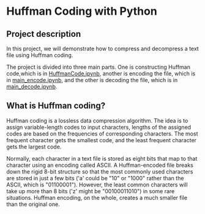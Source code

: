 # Huffman Coding with Python
## Project description
In this project, we will demonstrate how to compress and decompress a text file using Huffman coding.  

The project is divided into three main parts. One is constructing Huffman code,which is in [HuffmanCode.ipynb](https://github.com/ybruce61414/Data-Structures/blob/master/Tree/HuffmanCoding/HuffmanCode.ipynb), another is encoding the file, which is in [main_encode.ipynb](https://github.com/ybruce61414/Data-Structures/blob/master/Tree/HuffmanCoding/main_encode.ipynb), and the other is decoding the file, which is in [main_decode.ipynb](https://github.com/ybruce61414/Data-Structures/blob/master/Tree/HuffmanCoding/main_decode.ipynb).

## What is Huffman coding?
Huffman coding is a lossless data compression algorithm. The idea is to assign variable-length codes to input characters, lengths of the assigned codes are based on the frequencies of corresponding characters. The most frequent character gets the smallest code, and the least frequent character gets the largest code.

Normally, each character in a text file is stored as eight bits that map to that character using an encoding called ASCII. A Huffman-encoded file breaks down the rigid 8-bit structure so that the most commonly used characters are stored in just a few bits ('a' could be "10" or "1000" rather than the ASCII, which is "01100001").  However, the least common characters will take up more than 8 bits ('z' might be "00100011010") in some rare situations. Huffman encoding, on the whole, creates a much smaller file than the original one.